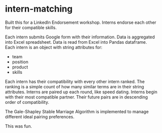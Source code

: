 # intern-matching

Built this for a LinkedIn Endorsement workshop.
Interns endorse each other for their compatible skills.

Each intern submits Google form with their information.
Data is aggregated into Excel spreadsheet.
Data is read from Excel into Pandas dataframe.
Each intern is an object with string attributes for:
  - team
  - position
  - product
  - skills

Each intern has their compatibility with every other intern ranked.
The ranking is a simple count of how many similar terms are in their string attributes.
Interns are paired up each round, like speed dating.
Interns begin with their most compatible partner.
Their future pairs are in descending order of compatibility.

The Gale-Shapley Stable Marriage Algorithm is implemented to manage different ideal pairing preferences.

This was fun.
